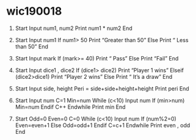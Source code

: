 # wic190018


1.	Start
    Input num1, num2
    Print num1 * num2
End 


2.	Start
   Input num1
   If num1> 50
	Print “Greater than 50”
   Else 
	Print “ Less than 50”
End
3.	Start
    Input mark
    If (mark>= 40)
	Print “ Pass”
   Else 
	Print “Fail”
End
4.	Start 
    Input dice1 , dice2
    If (dice1> dice2)
	Print “Player 1 wins”
    Elseif (dice2>dice1)
	Print “Player 2 wins”
    Else 
	Print “ It’s a draw”
End 
5.	Start 
     Input side, height
     Peri = side+side+height+height
     Print peri
End 
6.	Start
    Input num
     C=1
      Min=num
      While (c<10)
	Input num
	If (min>num)
	    Min=num
	Endif
	C++
       Endwhile
Print min
End 

7.	Start
Odd=0
Even=0
C=0
While (c<10)
	Input num
	    If (num%2=0)
		Even=even+1
	    Else 
		Odd=odd+1
	   Endif 
	    C=c+1
Endwhile 
Print even , odd
End 

    


